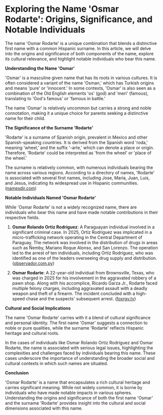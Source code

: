 # Exploring the Name 'Osmar Rodarte': Origins, Significance, and Notable Individuals

The name 'Osmar Rodarte' is a unique combination that blends a distinctive first name with a common Hispanic surname. In this article, we will delve into the origins and significance of both components of the name, explore its cultural relevance, and highlight notable individuals who bear this name.

**Understanding the Name 'Osmar'**

'Osmar' is a masculine given name that has its roots in various cultures. It is often considered a variant of the name 'Osman,' which has Turkish origins and means 'pure' or 'innocent.' In some contexts, 'Osmar' is also seen as a combination of the Old English elements 'os' (god) and 'meri' (famous), translating to 'God's famous' or 'famous in battle.'

The name 'Osmar' is relatively uncommon but carries a strong and noble connotation, making it a unique choice for parents seeking a distinctive name for their child.

**The Significance of the Surname 'Rodarte'**

'Rodarte' is a surname of Spanish origin, prevalent in Mexico and other Spanish-speaking countries. It is derived from the Spanish word 'roda,' meaning 'wheel,' and the suffix '-arte,' which can denote a place or origin. Therefore, 'Rodarte' could be interpreted as 'from the wheel' or 'place of the wheel.'

The surname is relatively common, with numerous individuals bearing the name across various regions. According to a directory of names, 'Rodarte' is associated with several first names, including Jose, Maria, Juan, Luis, and Jesus, indicating its widespread use in Hispanic communities. ([namesdir.com](https://namesdir.com/S_Rodarte?utm_source=openai))

**Notable Individuals Named 'Osmar Rodarte'**

While 'Osmar Rodarte' is not a widely recognized name, there are individuals who bear this name and have made notable contributions in their respective fields.

1. **Osmar Rolando Ortiz Rodríguez**: A Paraguayan individual involved in a significant criminal case. In 2025, Ortiz Rodríguez was implicated in a micro-trafficking network operating in the Central Department of Paraguay. The network was involved in the distribution of drugs in areas such as Ñemby, Mariano Roque Alonso, and San Lorenzo. The operation led to the arrest of ten individuals, including Ortiz Rodríguez, who was identified as one of the leaders overseeing drug supply and distribution. ([observador.com.py](https://www.observador.com.py/prision-preventiva-para-diez-miembros-de-una-red-de-microtrafico-desarticulada-en-el-departamento-central/?utm_source=openai))

2. **Osmar Rodarte**: A 22-year-old individual from Brownsville, Texas, who was charged in 2025 for his involvement in the aggravated robbery of a pawn shop. Along with his accomplice, Ricardo Garza Jr., Rodarte faced multiple felony charges, including aggravated assault with a deadly weapon and theft of a firearm. The incident concluded with a high-speed chase and the suspects' subsequent arrest. ([foxrgv.tv](https://foxrgv.tv/two-men-charged-in-brownsville-pawn-shop-robbery-after-high-speed-chase/?utm_source=openai))

**Cultural and Social Implications**

The name 'Osmar Rodarte' carries with it a blend of cultural significance and personal identity. The first name 'Osmar' suggests a connection to noble or pure qualities, while the surname 'Rodarte' reflects Hispanic heritage and cultural roots.

In the cases of individuals like Osmar Rolando Ortiz Rodríguez and Osmar Rodarte, the name is associated with serious legal issues, highlighting the complexities and challenges faced by individuals bearing this name. These cases underscore the importance of understanding the broader social and cultural contexts in which such names are situated.

**Conclusion**

'Osmar Rodarte' is a name that encapsulates a rich cultural heritage and carries significant meaning. While not widely common, it is borne by individuals who have made notable impacts in various spheres. Understanding the origins and significance of both the first name 'Osmar' and the surname 'Rodarte' provides insight into the cultural and social dimensions associated with this name.